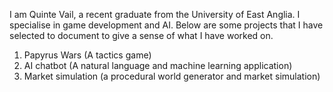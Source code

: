 I am Quinte Vail, a recent graduate from the University of East Anglia. I specialise in game development and AI. Below are some projects that I have selected to document to give a sense of what I have worked on.
1.	Papyrus Wars (A tactics game)
2.	AI chatbot (A natural language and machine learning application)
3.	Market simulation (a procedural world generator and market simulation)

<!--
**Quilver/Quilver** is a ✨ _special_ ✨ repository because its `README.md` (this file) appears on your GitHub profile.

Here are some ideas to get you started:

- 🔭 I’m currently working on ...
- 🌱 I’m currently learning ...
- 👯 I’m looking to collaborate on ...
- 🤔 I’m looking for help with ...
- 💬 Ask me about ...
- 📫 How to reach me: ...
- 😄 Pronouns: ...
- ⚡ Fun fact: ...
-->
